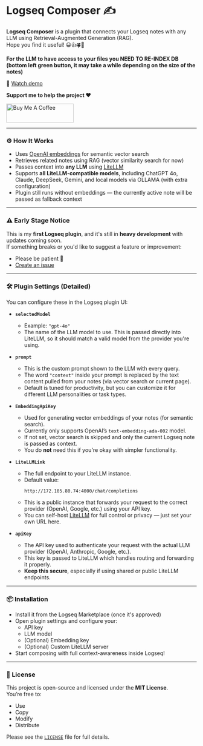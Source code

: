 # Logseq Composer ✍️

**Logseq Composer** is a plugin that connects your Logseq notes with any LLM using Retrieval-Augmented Generation (RAG).  
Hope you find it useful! 😀👍🍀🍷

**For the LLM to have access to your files you NEED TO RE-INDEX DB (bottom left green button, it may take a while depending on the size of the notes)**

🎥 [Watch demo](https://www.youtube.com/watch?v=J0QDrz-Ccis)

**Support me to help the project ❤️**

<a href="https://www.buymeacoffee.com/yoyurec" target="_blank"><img src="https://cdn.buymeacoffee.com/buttons/v2/default-yellow.png" alt="Buy Me A Coffee" style="height: 50px !important;width: 178px !important;" ></a>

---

### ⚙️ How It Works

- Uses [OpenAI embeddings](https://platform.openai.com/docs/guides/embeddings) for semantic vector search
- Retrieves related notes using RAG (vector similarity search for now)
- Passes context into **any LLM** using [LiteLLM](https://github.com/BerriAI/litellm)
- Supports **all LiteLLM-compatible models**, including ChatGPT 4o, Claude, DeepSeek, Gemini, and local models via OLLAMA (with extra configuration)
- Plugin still runs without embeddings — the currently active note will be passed as fallback context

---

### ⚠️ Early Stage Notice

This is my **first Logseq plugin**, and it's still in **heavy development** with updates coming soon.  
If something breaks or you'd like to suggest a feature or improvement:

- Please be patient 🙏
- [Create an issue](https://github.com/martindev9999/logseq-composer/issues)

---

### 🛠 Plugin Settings (Detailed)

You can configure these in the Logseq plugin UI:

- **`selectedModel`**  
  - Example: `"gpt-4o"`  
  - The name of the LLM model to use. This is passed directly into LiteLLM, so it should match a valid model from the provider you're using.

- **`prompt`**  
  - This is the custom prompt shown to the LLM with every query.  
  - The word `"context"` inside your prompt is replaced by the text content pulled from your notes (via vector search or current page).  
  - Default is tuned for productivity, but you can customize it for different LLM personalities or task types.

- **`EmbeddingApiKey`**  
  - Used for generating vector embeddings of your notes (for semantic search).  
  - Currently only supports OpenAI’s `text-embedding-ada-002` model.  
  - If not set, vector search is skipped and only the current Logseq note is passed as context.  
  - You do **not** need this if you're okay with simpler functionality.

- **`LiteLLMLink`**   
  - The full endpoint to your LiteLLM instance.  
  - Default value:  
    ```
    http://172.105.80.74:4000/chat/completions
    ```
  - This is a public instance that forwards your request to the correct provider (OpenAI, Google, etc.) using your API key.  
  - You can self-host [LiteLLM](https://github.com/BerriAI/litellm) for full control or privacy — just set your own URL here.

- **`apiKey`**  
  - The API key used to authenticate your request with the actual LLM provider (OpenAI, Anthropic, Google, etc.).  
  - This key is passed to LiteLLM which handles routing and forwarding it properly.  
  - **Keep this secure**, especially if using shared or public LiteLLM endpoints.

---

### 📦 Installation

- Install it from the Logseq Marketplace (once it's approved)
- Open plugin settings and configure your:
  - API key
  - LLM model
  - (Optional) Embedding key
  - (Optional) Custom LiteLLM server
- Start composing with full context-awareness inside Logseq!

---

### 📄 License

This project is open-source and licensed under the **MIT License**.  
You’re free to:
- Use
- Copy
- Modify
- Distribute

Please see the [`LICENSE`](./LICENSE) file for full details.